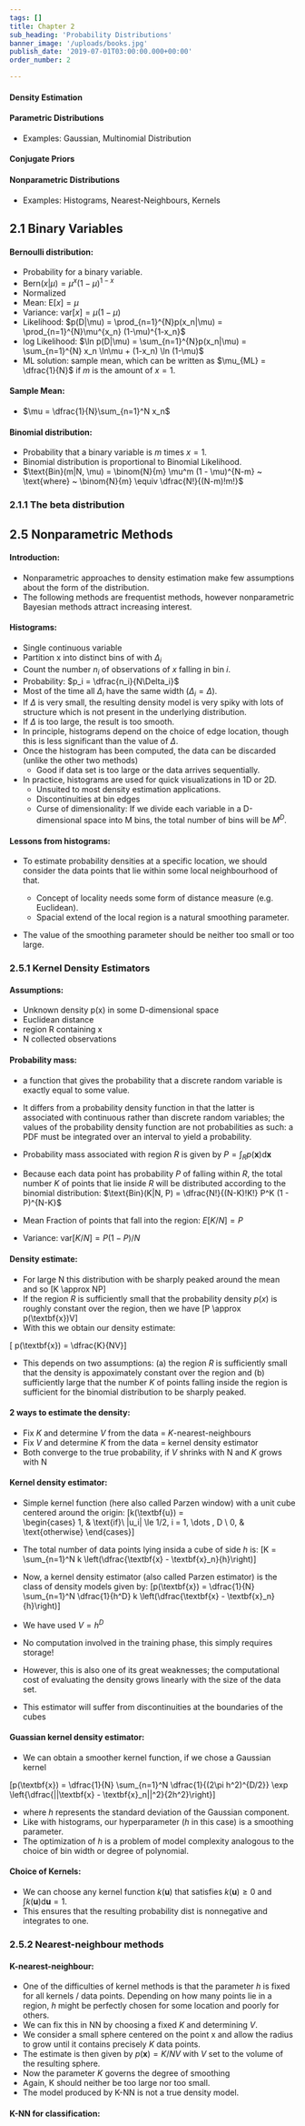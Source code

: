 ```yaml
---
tags: []
title: Chapter 2
sub_heading: 'Probability Distributions'
banner_image: '/uploads/books.jpg'
publish_date: '2019-07-01T03:00:00.000+00:00'
order_number: 2

---
```


#### Density Estimation
#### Parametric Distributions
* Examples: Gaussian, Multinomial Distribution

#### Conjugate Priors
#### Nonparametric Distributions
* Examples: Histograms, Nearest-Neighbours, Kernels


## 2.1 Binary Variables
#### Bernoulli distribution:
* Probability for a binary variable.
* $\text{Bern}(x|\mu) = \mu^x(1-\mu)^{1-x}$
* Normalized
* Mean: $\text{E}[x] = \mu$
* Variance: $\text{var}[x] = \mu(1-\mu)$
* Likelihood: $p(D|\mu) = \prod_{n=1}^{N}p(x_n|\mu)
  = \prod_{n=1}^{N}\mu^{x_n} (1-\mu)^{1-x_n}$
* log Likelihood: $\ln p(D|\mu) = \sum_{n=1}^{N}p(x_n|\mu)
  = \sum_{n=1}^{N} x_n  \ln\mu + (1-x_n) \ln (1-\mu)$
* ML solution: sample mean, which can be written as $\mu_{ML} = \dfrac{1}{N}$ if
  $m$ is the amount of $x = 1$.

#### Sample Mean:
* $\mu = \dfrac{1}{N}\sum_{n=1}^N x_n$

#### Binomial distribution:
* Probability that a binary variable is $m$ times $x = 1$.
* Binomial distribution is proportional to Binomial Likelihood.
* $\text{Bin}(m|N, \mu) = \binom{N}{m} \mu^m (1 - \mu)^{N-m} ~ \text{where} ~
\binom{N}{m} \equiv \dfrac{N!}{(N-m)!m!}$

### 2.1.1 The beta distribution



## 2.5 Nonparametric Methods

#### Introduction:
* Nonparametric approaches to density estimation make few assumptions about the
form of the distribution.
* The following methods are frequentist methods, however nonparametric Bayesian
methods attract increasing interest.

#### Histograms:
* Single continuous variable
* Partition x into distinct bins of with $\Delta_i$
* Count the number $n_i$ of observations of $x$ falling in bin $i$.
* Probability: $p_i = \dfrac{n_i}{N\Delta_i}$
* Most of the time all $\Delta_i$ have the same width ($\Delta_i = \Delta$).
* If $\Delta$ is very small, the resulting density model is very spiky with
lots of structure which is not present in the underlying distribution.
* If $\Delta$ is too large, the result is too smooth.
* In principle, histograms depend on the choice of edge location, though this
is less significant than the value of $\Delta$.
* Once the histogram has been computed, the data can be discarded (unlike the
  other two methods)
  * Good if data set is too large or the data arrives sequentially.
* In practice, histograms are used for quick visualizations in 1D or 2D.
  * Unsuited to most density estimation applications.
  * Discontinuities at bin edges
  * Curse of dimensionality: If we divide each variable in a D-dimensional
  space into M bins, the total number of bins will be $M^D$.


#### Lessons from histograms:

* To estimate probability densities at a specific location, we should consider
the data points that lie within some local neighbourhood of that.
  * Concept of locality needs some form of distance measure (e.g. Euclidean).
  * Spacial extend of the local region is a natural smoothing parameter.

* The value of the smoothing parameter should be neither too small or too large.


### 2.5.1 Kernel Density Estimators

#### Assumptions:
* Unknown density p(x) in some D-dimensional space
* Euclidean distance
* region R containing x
* N collected observations

#### Probability mass:
* a function that gives the probability that a discrete random variable is
exactly equal to some value.
* It differs from a probability density function
in that the latter is associated with continuous rather than discrete random
variables; the values of the probability density function are not probabilities
as such: a PDF must be integrated over an interval to yield a probability.


* Probability mass associated with region $R$ is given by
$P = \int_R p(\textbf{x}) \text{d}\textbf{x}$

* Because each data point has probability $P$ of falling within $R$, the total
number $K$ of points that lie inside $R$ will be distributed according to the
binomial distribution:
$\text{Bin}(K|N, P) = \dfrac{N!}{(N-K)!K!} P^K (1 - P)^{N-K}$

* Mean Fraction of points that fall into the region: $E[K/N] = P$
* Variance: $\text{var}[K/N] = P(1-P)/N$
#### Density estimate:

* For large N this distribution with be sharply peaked around the mean and so
\[K \approx NP\]
* If the region $R$ is sufficiently small that the probability density $p(x)$
is roughly constant over the region, then we have
\[P \approx p(\textbf{x})V\]
* With this we obtain our density estimate:



\[ p(\textbf{x}) = \dfrac{K}{NV}\]

* This depends on two assumptions: (a) the region $R$ is sufficiently small that
the density is appoximately constant over the region and (b) sufficiently large
that the number $K$ of points falling inside the region is sufficient for the
binomial distribution to be sharply peaked.

#### 2 ways to estimate the density:
* Fix $K$ and determine $V$ from the data = $K$-nearest-neighbours
* Fix $V$ and determine $K$ from the data = kernel density estimator
* Both converge to the true probability, if $V$ shrinks with N and $K$ grows
with N

#### Kernel density estimator:
* Simple kernel function (here also called Parzen window) with a unit cube
centered around the origin:
\[k(\textbf{u}) =     
\begin{cases}
      1, & \text{if}\ |u_i| \le 1/2, i = 1, \dots , D \\
      0, & \text{otherwise}
\end{cases}\]

* The total number of data points lying insida a cube of side $h$ is:
\[K = \sum_{n=1}^N k \left(\dfrac{\textbf{x} - \textbf{x}_n}{h}\right)\]


* Now, a kernel density estimator (also called Parzen estimator) is the class of
density models given by:
\[p(\textbf{x}) = \dfrac{1}{N} \sum_{n=1}^N \dfrac{1}{h^D} k
\left(\dfrac{\textbf{x} - \textbf{x}_n}{h}\right)\]

* We have used $V = h^D$
* No computation involved in the training phase, this simply requires storage!
* However, this is also one of its great weaknesses; the computational cost of
evaluating the density grows linearly with the size of the data set.
* This estimator will suffer from discontinuities at the boundaries of the cubes

#### Guassian kernel density estimator:
* We can obtain a smoother kernel function, if we chose a Gaussian kernel

\[p(\textbf{x}) = \dfrac{1}{N} \sum_{n=1}^N \dfrac{1}{(2\pi h^2)^{D/2}} \exp
\left\{\dfrac{||\textbf{x} - \textbf{x}_n||^2}{2h^2}\right\}\]

* where $h$ represents the standard deviation of the Gaussian component.
* Like with histograms, our hyperparameter ($h$ in this case) is a smoothing
parameter.
* The optimization of $h$ is a problem of model complexity analogous to the
choice of bin width or degree of polynomial.

#### Choice of Kernels:
* We can choose any kernel function $k(\mathbf{u})$ that satisfies
$k(\mathbf{u}) \ge 0$ and $\int k(\mathbf{u}) \text{d}\textbf{u} = 1$.
* This ensures that the resulting probability dist is nonnegative and integrates
to one.

### 2.5.2 Nearest-neighbour methods

#### K-nearest-neighbour:
* One of the difficulties of kernel methods is that the parameter $h$ is fixed
for all kernels / data points. Depending on how many points lie in a region,
$h$ might be perfectly chosen for some location and poorly for others.
* We can fix this in NN by choosing a fixed $K$ and determining $V$.
* We consider a small sphere centered on the point x and allow the radius to
grow until it contains precisely $K$ data points.
* The estimate is then given by $p(\textbf{x}) = {K}/{NV}$ with $V$ set to the
volume of the resulting sphere.
* Now the parameter $K$ governs the degree of smoothing
* Again, K should neither be too large nor too small.
* The model produced by K-NN is not a true density model.

#### K-NN for classification:
